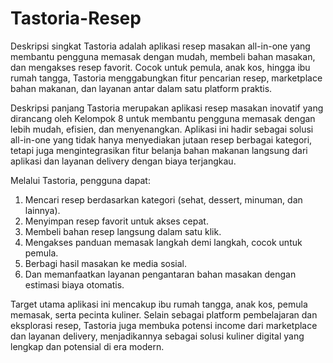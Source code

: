 # Tastoria-Resep
Deskripsi singkat 
Tastoria adalah aplikasi resep masakan all-in-one yang membantu pengguna memasak dengan mudah, membeli bahan masakan, dan mengakses resep favorit. Cocok untuk pemula, anak kos, hingga ibu rumah tangga, Tastoria menggabungkan fitur pencarian resep, marketplace bahan makanan, dan layanan antar dalam satu platform praktis.

Deskripsi panjang
Tastoria merupakan aplikasi resep masakan inovatif yang dirancang oleh Kelompok 8 untuk membantu pengguna memasak dengan lebih mudah, efisien, dan menyenangkan. Aplikasi ini hadir sebagai solusi all-in-one yang tidak hanya menyediakan jutaan resep berbagai kategori, tetapi juga mengintegrasikan fitur belanja bahan makanan langsung dari aplikasi dan layanan delivery dengan biaya terjangkau. 

Melalui Tastoria, pengguna dapat:
1. Mencari resep berdasarkan kategori (sehat, dessert, minuman, dan lainnya).
2. Menyimpan resep favorit untuk akses cepat.
3. Membeli bahan resep langsung dalam satu klik.
4. Mengakses panduan memasak langkah demi langkah, cocok untuk pemula.
5. Berbagi hasil masakan ke media sosial.
6. Dan memanfaatkan layanan pengantaran bahan masakan dengan estimasi biaya otomatis.

Target utama aplikasi ini mencakup ibu rumah tangga, anak kos, pemula memasak, serta pecinta kuliner. Selain sebagai platform pembelajaran dan eksplorasi resep, Tastoria juga membuka potensi income dari marketplace dan layanan delivery, menjadikannya sebagai solusi kuliner digital yang lengkap dan potensial di era modern.

